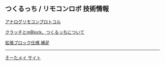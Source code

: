 ## つくるっち / リモコンロボ 技術情報
[アナログリモコンプロトコル](AnalogRemote.md)

[クラッチとmBlock、つくるっちについて](Scratch_mBlock.md)

[拡張ブロック仕様 補足](extension.md)

----

[そーたメイ サイト](http://sohta02.web.fc2.com/familyday.html)

